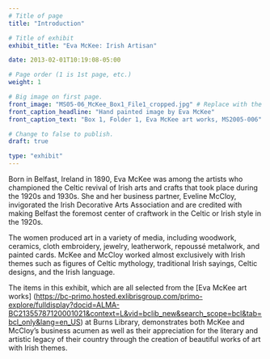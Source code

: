 ```yaml
---
# Title of page
title: "Introduction"

# Title of exhibit
exhibit_title: "Eva McKee: Irish Artisan"

date: 2013-02-01T10:19:08-05:00

# Page order (1 is 1st page, etc.)
weight: 1

# Big image on first page.
front_image: "MS05-06_McKee_Box1_File1_cropped.jpg" # Replace with the real image
front_caption_headline: "Hand painted image by Eva McKee"
front_caption_text: "Box 1, Folder 1, Eva McKee art works, MS2005-006"

# Change to false to publish.
draft: true

type: "exhibit"
---
```


Born in Belfast, Ireland in 1890, Eva McKee was among the artists who championed the Celtic revival of Irish arts and crafts that took place during the 1920s and 1930s.  She and her business partner, Eveline McCloy, invigorated the Irish Decorative Arts Association and are credited with making Belfast the foremost center of craftwork in the Celtic or Irish style in the 1920s.

The women produced art in a variety of media, including woodwork, ceramics, cloth embroidery, jewelry, leatherwork, repoussé metalwork, and painted cards. McKee and McCloy worked almost exclusively with Irish themes such as figures of Celtic mythology, traditional Irish sayings, Celtic designs, and the Irish language.  

The items in this exhibit, which are all selected from the [Eva McKee art works] (https://bc-primo.hosted.exlibrisgroup.com/primo-explore/fulldisplay?docid=ALMA-BC21355787120001021&context=L&vid=bclib_new&search_scope=bcl&tab=bcl_only&lang=en_US) at Burns Library, demonstrates both McKee and McCloy’s business acumen as well as their appreciation for the literary and artistic legacy of their country through the creation of beautiful works of art with Irish themes.
